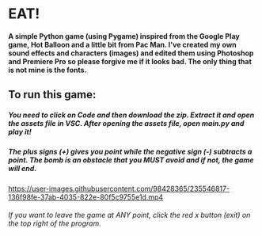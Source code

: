 # EAT!
#### A simple Python game (using Pygame) inspired from the Google Play game, Hot Balloon and a little bit from Pac Man. I've created my own sound effects and characters (images) and edited them using Photoshop and Premiere Pro so please forgive me if it looks bad. The only thing that is not mine is the fonts.

## To run this game:
##### You need to click on Code and then download the zip. Extract it and open the assets file in VSC. After opening the assets file, open main.py and play it!
##### The plus signs (+) gives you point while the negative sign (-) subtracts a point. The bomb is an obstacle that you MUST avoid and if not, the game will end.


https://user-images.githubusercontent.com/98428365/235546817-136f98fe-37ab-4035-822e-80f5c9755e1d.mp4


###### If you want to leave the game at ANY point, click the red x button (exit) on the top right of the program.

